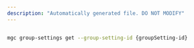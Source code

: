 ```yaml
---
description: "Automatically generated file. DO NOT MODIFY"
---
```


```bash

mgc group-settings get --group-setting-id {groupSetting-id}

```